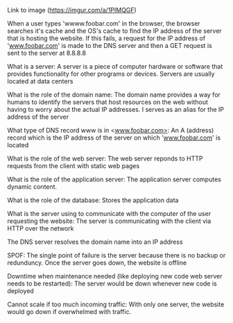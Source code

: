Link to image (https://imgur.com/a/1PIMQGF)

When a user types 'wwww.foobar.com' in the browser, the browser searches it's cache and the OS's cache to find the IP address of the server that is hosting the website. If this fails, a request for the IP address of 'www.foobar.com' is made to the DNS server and then a GET request is sent to the server at 8.8.8.8

What is a server: A server is a piece of computer hardware or software that provides functionality for other programs or devices. Servers are usually located at data centers

What is the role of the domain name: The domain name provides a way for humans to identify the servers that host resources on the web without having to worry about the actual IP addresses. I serves as an alias for the IP address of the server

What type of DNS record www is in <www.foobar.com>: An A (address) record which is the IP address of the server on which 'www.foobar.com' is located

What is the role of the web server: The web server reponds to HTTP requests from the client with static web pages

What is the role of the application server: The application server computes dynamic content.

What is the role of the database: Stores the application data

What is the server using to communicate with the computer of the user requesting the website: The server is communicating with the client via HTTP over the network

The DNS server resolves the domain name into an IP address

SPOF: The single point of failure is the server because there is no backup or redunduncy. Once the server goes down, the website is offline

Downtime when maintenance needed (like deploying new code web server needs to be restarted): The server would be down whenever new code is deployed

Cannot scale if too much incoming traffic: With only one server, the website would go down if overwhelmed with traffic.
